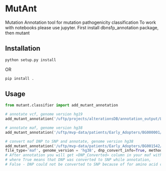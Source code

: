# MutAnt
Mutation Annotation tool for mutation pathogenicity classification
To work with notebooks please use jupyter.
First install dbnsfp_annotation package, then mutant

## Installation

```bash
python setup.py install
```
OR
```bash
pip install .
```
## Usage

```python
from mutant.classifier import add_mutant_annotation

# annotate vcf, genome version hg19
add_mutant_annotation('/uftp/projects/alterationsDB/annotation_output/LUAD/TCGA-91-7771/TCGA-91-7771.vcf', file_type='vcf', genome_version = 'hg19', development_mode=True, method='predict_proba')

# annotate maf, genome version hg38
add_mutant_annotation('/uftp/mvp-data/patients/Early_Adopters/BG000001/somatic.maf', file_type='maf', genome_version = 'hg38', development_mode=True, method='predict_proba')

# convert maf DNP to SNP and annotate, genome version hg38
add_mutant_annotation('/uftp/mvp-data/patients/Early_Adopters/BG001542/somatic.maf',
file_type='maf', genome_version = 'hg38', dnp_convert_info=True, method='predict_proba')
# After annotation you will get «DNP_Converted» column in your maf with True or False values,
# where True means that DNP was converted to SNP while annotation,
# False - DNP could not be converted to SNP because of for amino acid change it need in two or more changes in codon.
```
